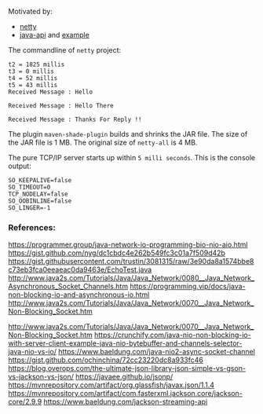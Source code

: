 Motivated by:

- [netty](https://github.com/deepanprabhu/netty-twoway-tcp-client-server)
- [java-api](https://javadeveloperszone.wordpress.com/2013/04/20/java-tcp-chat-multiple-client/) and [example](https://cs.lmu.edu/~ray/notes/javanetexamples/)

The commandline of `netty` project:

```
t2 = 1825 millis
t3 = 0 millis
t4 = 52 millis
t5 = 43 millis
Received Message : Hello

Received Message : Hello There

Received Message : Thanks For Reply !!
```

The plugin `maven-shade-plugin` builds and shrinks the JAR file. The size of the JAR file is 1 MB.
The original size of `netty-all` is 4 MB.

The pure TCP/IP server starts up within `5 milli seconds`.
This is the console output:
```
SO_KEEPALIVE=false
SO_TIMEOUT=0
TCP_NODELAY=false
SO_OOBINLINE=false
SO_LINGER=-1
```

### References:
https://programmer.group/java-network-io-programming-bio-nio-aio.html
https://gist.github.com/nyg/dc1cbdc4e262b549fc3c01a7f509d42b
https://gist.githubusercontent.com/trustin/3081315/raw/3e90da8a1574bbe8c73eb3fca0eeaeac0da9463e/EchoTest.java
http://www.java2s.com/Tutorials/Java/Java_Network/0080__Java_Network_Asynchronous_Socket_Channels.htm
https://programming.vip/docs/java-non-blocking-io-and-asynchronous-io.html
http://www.java2s.com/Tutorials/Java/Java_Network/0070__Java_Network_Non-Blocking_Socket.htm

http://www.java2s.com/Tutorials/Java/Java_Network/0070__Java_Network_Non-Blocking_Socket.htm
https://crunchify.com/java-nio-non-blocking-io-with-server-client-example-java-nio-bytebuffer-and-channels-selector-java-nio-vs-io/
https://www.baeldung.com/java-nio2-async-socket-channel
https://gist.github.com/ochinchina/72cc23220dc8a933fc46
https://blog.overops.com/the-ultimate-json-library-json-simple-vs-gson-vs-jackson-vs-json/
https://javaee.github.io/jsonp/
https://mvnrepository.com/artifact/org.glassfish/javax.json/1.1.4
https://mvnrepository.com/artifact/com.fasterxml.jackson.core/jackson-core/2.9.9
https://www.baeldung.com/jackson-streaming-api
